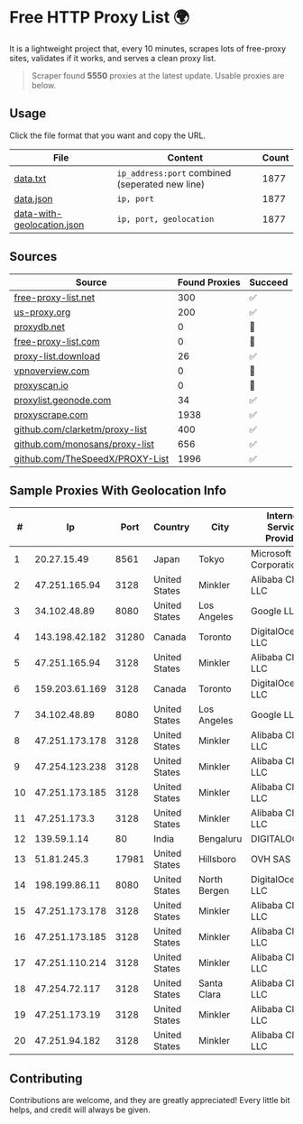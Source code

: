 
# Free HTTP Proxy List 🌍

It is a lightweight project that, every 10 minutes, scrapes lots of free-proxy sites, validates if it works, and serves a clean proxy list.


> Scraper found **5550** proxies at the latest update. Usable proxies are below.

## Usage

Click the file format that you want and copy the URL.


|File|Content|Count|
|----|-------|-----|
|[data.txt](https://raw.githubusercontent.com/themiralay/Proxy-List-World/master/data.txt)|`ip_address:port` combined (seperated new line)|1877|
|[data.json](https://raw.githubusercontent.com/themiralay/Proxy-List-World/master/data.json)|`ip, port`|1877|
|[data-with-geolocation.json](https://raw.githubusercontent.com/themiralay/Proxy-List-World/master/data-with-geolocation.json)|`ip, port, geolocation`|1877|

## Sources

|Source|Found Proxies|Succeed|
|------|-------------|-------|
|[free-proxy-list.net](https://free-proxy-list.net)|300|✅|
|[us-proxy.org](https://www.us-proxy.org)|200|✅|
|[proxydb.net](http://proxydb.net)|0|🚫|
|[free-proxy-list.com](https://free-proxy-list.com/?page=&port=&type%5B%5D=http&type%5B%5D=https&up_time=0&search=Search)|0|🚫|
|[proxy-list.download](https://www.proxy-list.download/HTTP)|26|✅|
|[vpnoverview.com](https://vpnoverview.com/privacy/anonymous-browsing/free-proxy-servers)|0|🚫|
|[proxyscan.io](https://www.proxyscan.io)|0|🚫|
|[proxylist.geonode.com](https://proxylist.geonode.com/api/proxy-list?limit=300&page=1&sort_by=lastChecked&sort_type=desc&protocols=http,https)|34|✅|
|[proxyscrape.com](https://api.proxyscrape.com/v2/?request=displayproxies&protocol=http&timeout=10000&country=all&ssl=all&anonymity=all)|1938|✅|
|[github.com/clarketm/proxy-list](https://raw.githubusercontent.com/clarketm/proxy-list/master/proxy-list-raw.txt)|400|✅|
|[github.com/monosans/proxy-list](https://raw.githubusercontent.com/monosans/proxy-list/main/proxies/http.txt)|656|✅|
|[github.com/TheSpeedX/PROXY-List](https://raw.githubusercontent.com/TheSpeedX/PROXY-List/master/http.txt)|1996|✅|


## Sample Proxies With Geolocation Info

|#|Ip|Port|Country|City|Internet Service Provider|
|-|--|----|-------|----|-------------------------|
|1|20.27.15.49|8561|Japan|Tokyo|Microsoft Corporation|
|2|47.251.165.94|3128|United States|Minkler|Alibaba Cloud LLC|
|3|34.102.48.89|8080|United States|Los Angeles|Google LLC|
|4|143.198.42.182|31280|Canada|Toronto|DigitalOcean, LLC|
|5|47.251.165.94|3128|United States|Minkler|Alibaba Cloud LLC|
|6|159.203.61.169|3128|Canada|Toronto|DigitalOcean, LLC|
|7|34.102.48.89|8080|United States|Los Angeles|Google LLC|
|8|47.251.173.178|3128|United States|Minkler|Alibaba Cloud LLC|
|9|47.254.123.238|3128|United States|Minkler|Alibaba Cloud LLC|
|10|47.251.173.185|3128|United States|Minkler|Alibaba Cloud LLC|
|11|47.251.173.3|3128|United States|Minkler|Alibaba Cloud LLC|
|12|139.59.1.14|80|India|Bengaluru|DIGITALOCEAN|
|13|51.81.245.3|17981|United States|Hillsboro|OVH SAS|
|14|198.199.86.11|8080|United States|North Bergen|DigitalOcean, LLC|
|15|47.251.173.178|3128|United States|Minkler|Alibaba Cloud LLC|
|16|47.251.173.185|3128|United States|Minkler|Alibaba Cloud LLC|
|17|47.251.110.214|3128|United States|Minkler|Alibaba Cloud LLC|
|18|47.254.72.117|3128|United States|Santa Clara|Alibaba Cloud LLC|
|19|47.251.173.19|3128|United States|Minkler|Alibaba Cloud LLC|
|20|47.251.94.182|3128|United States|Minkler|Alibaba Cloud LLC|



## Contributing

Contributions are welcome, and they are greatly appreciated! Every
little bit helps, and credit will always be given.

